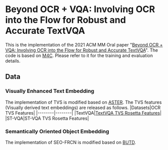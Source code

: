 # Beyond OCR + VQA: Involving OCR into the Flow for Robust and Accurate TextVQA

This is the implementation of the 2021 ACM MM Oral paper "[Beyond OCR + VQA: Involving OCR into the Flow for Robust and Accurate TextVQA](https://dl.acm.org/doi/10.1145/3474085.3475606)". The code is based on [M4C](https://github.com/facebookresearch/mmf). Please refer to it for the training and evaluation details.

## Data
### Visually Enhanced Text Embedding
The implementation of TVS is modified based on [ASTER](https://github.com/ayumiymk/aster.pytorch). The TVS features (Visually derived text embeddings) are released as follows.
|Datasets|OCR TVS Features|
|--------|--------|
|TextVQA|[TextVQA TVS Rosetta Features](https://drive.google.com/file/d/1JJ9D2PSD84pdIwiDuuxbBAxpvloSaDB5/view?usp=share_link)|
|ST-VQA|ST-VQA TVS Rosetta Features|

### Semantically Oriented Object Embedding
The implementation of SEO-FRCN is modified based on [BUTD](https://github.com/MILVLG/bottom-up-attention.pytorch).
